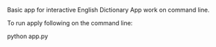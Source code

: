 Basic app for interactive English Dictionary App work on command line.

To run apply following on the command line:

python app.py